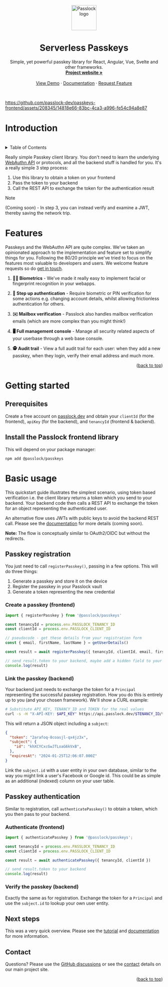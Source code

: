 <!-- PROJECT LOGO -->
<div align="center">
  <a href="https://github.com/passlock-dev/passkeys-frontend">
    <img src="https://github.com/passlock-dev/passkeys-frontend/assets/208345/53ee00d3-8e6c-49ea-b43c-3f901450c73b" alt="Passlock logo" width="80" height="80">
  </a>
</div>

<a name="readme-top"></a>
<h1 align="center">Serverless Passkeys</h1>

  <p align="center">
    Simple, yet powerful passkey library for React, Angular, Vue, Svelte and other frameworks.
    <br />
    <a href="https://passlock.dev"><strong>Project website »</strong></a>
    <br />
    <br />
    <a href="https://passlock.dev/#demo">View Demo</a>
    ·
    <a href="https://docs.passlock.dev">Documentation</a>
    ·
    <a href="https://passlock.dev/contact">Request Feature</a>
  </p>
</div>

<br />

https://github.com/passlock-dev/passkeys-frontend/assets/208345/14818e66-83bc-4ca3-a996-fe54c94a8e87

# Introduction

<br />

<!-- TABLE OF CONTENTS -->
<details>
  <summary>Table of Contents</summary>

  * [Features](#features)
  * [Getting started](#getting-started)
  * [Basic usage](#basic-usage)
    * [Passkey registration](#passkey-registration)
    * [Passkey authentication](#passkey-authentication)
  * [Next steps](#next-steps)    
  * [Contact details](#contact)
</details>

Really simple Passkey client library. You don't need to learn the underlying [WebAuthn API][webauthn] or protocols, and all the backend stuff is handled for you. It's a really simple 3 step process:

1. Use this library to obtain a token on your frontend
2. Pass the token to your backend
3. Call the REST API to exchange the token for the authentication result

> [!NOTE]
> (Coming soon) - In step 3, you can instead verify and examine a JWT, thereby saving the network trip.

# Features

Passkeys and the WebAuthn API are quite complex. We've taken an opinionated approach to the implementation and feature set to simplify things for you. Following the 80/20 principle we've tried to focus on the features most valuable to developers and users. We welcome feature requests so do [get in touch][contact].

1. **☝🏻 Biometrics** - We've made it really easy to implement facial or fingerprint recognition in your webapps.

2. **🔐 Step up authentication** - Require biometric or PIN verification for some actions e.g. changing account details, whilst allowing frictionless authentication for others.

3. **✉️ Mailbox verification** - Passlock also handles mailbox verification emails (which are more complex than you might think!)

3. **🖥️ Full management console** - Manage all security related aspects of your userbase through a web base console.

5. **🕵️ Audit trail** - View a full audit trail for each user: when they add a new passkey, when they login, verify their email address and much more.

<p align="right">(<a href="#readme-top">back to top</a>)</p>

# Getting started

## Prerequisites

Create a free account on [passlock.dev][passlock-signup] and obtain your `clientId` (for the frontend), `apiKey` (for the backend), and `tenancyId` (frontend & backend).

## Install the Passlock frontend library

This will depend on your package manager:

`npm add @passlock/passkeys`  

# Basic usage

This quickstart guide illustrates the simplest scenario, using token based verification i.e. the client library returns a token which you send to your backend. Your backend code then calls a REST API to exchange the token for an object representing the authenticated user.

An alternative flow uses JWTs with public keys to avoid the backend REST call. Please see the [documentation][docs] for more details (coming soon).

**Note:** The flow is conceptually similar to OAuth2/OIDC but without the redirects.

## Passkey registration

You just need to call `registerPasskey()`, passing in a few options. This will do three things:

1. Generate a passkey and store it on the device
2. Register the passkey in your Passlock vault
3. Generate a token representing the new credential

### Create a passkey (frontend)

```typescript
import { registerPasskey } from '@passlock/passkeys'

const tenancyId = process.env.PASSLOCK_TENANCY_ID
const clientId = process.env.PASSLOCK_CLIENT_ID

// pseudocode - get these details from your registration form
const { email, firstName, lastName } = getUserDetails()

const result = await registerPasskey({ tenancyId, clientId, email, firstName, lastName })

// send result.token to your backend, maybe add a hidden field to your registration form?
console.log(result)
```

### Link the passkey (backend)

Your backend just needs to exchange the token for a `Principal` representing the successful passkey registration. How you do this is entirely up to you (and your chosen framework). We'll show a CURL example:

```bash
# Substitute API_KEY, TENANCY_ID and TOKEN for the real values
curl -s -H "X-API-KEY: $API_KEY" https://api.passlock.dev/$TENANCY_ID/token/$TOKEN
```

This will return a JSON object including a `subject`:

```json
{
  "token": "2arafoq-8coasjl-qx4jz3x",
  "subject": {
    "id": "khXCYCxcGwJTLoaG6kVxB",
  },
  "expiresAt": "2024-01-25T12:06:07.000Z"
}
```

Link the `subject.id` with a user entity in your own database, similar to the way you might link a user's Facebook or Google id. This could be as simple as an additional (indexed) column on your user table.

## Passkey authentication

Similar to registration, call `authenticatePasskey()` to obtain a token, which you then pass to your backend.

### Authenticate (frontend)

```typescript
import { authenticatePasskey } from '@passlock/passkeys';

const tenancyId = process.env.PASSLOCK_TENANCY_ID
const clientId = process.env.PASSLOCK_CLIENT_ID

const result = await authenticatePasskey({ tenancyId, clientId })

// send result.token to your backend
console.log(result)
```

### Verify the passkey (backend)

Exactly the same as for registration. Exchange the token for a `Principal` and use the `subject.id` to lookup your own user entity.

## Next steps

This was a very quick overview. Please see the [tutorial][tutorial] and [documentation][docs] for more information.

## Contact

Questions? Please use the [GitHub discussions][discussions] or see the [contact][contact] details on our main project site.

<p align="right">(<a href="#readme-top">back to top</a>)</p>

[newsletter]: https://passlock.dev/#newsletter
[demo]: https://passlock.dev/#demo
[webauthn]: https://www.w3.org/TR/webauthn-2/
[contact]: https://passlock.dev/contact
[tutorial]: https://docs.passlock.dev/docs/tutorial/intro
[docs]: https://docs.passlock.dev
[passlock-signup]: https://console.passlock.dev/register
[discussions]: https://github.com/passlock-dev/passkeys/discussions
